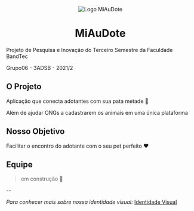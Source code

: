 <p align="center">
  <img src="https://github.com/P-Shoyo/miaudote/blob/master/Aplica%C3%A7%C3%A3o/Web/imagens/Geral/logo.svg" alt="Logo MiAuDote"/>
</p>
<h1 align="center"> MiAuDote </h1>

<p>
Projeto de Pesquisa e Inovação do Terceiro Semestre da Faculdade BandTec
  
Grupo06 - 3ADSB - 2021/2
</p>

O Projeto
--
Aplicação que conecta adotantes com sua pata metade 🐾

Além de ajudar ONGs a cadastrarem os animais em uma única plataforma

Nosso Objetivo
--
Facilitar o encontro do adotante com o seu pet perfeito ❤️


Equipe
--
> em construção 🚧


--

*Para conhecer mais sobre nossa identidade visual:* [Identidade Visual](https://github.com/P-Shoyo/miaudote/blob/master/Documentos/Identidade%20Visual/MiAuDote_Justificativa_Grupo06.pdf)

